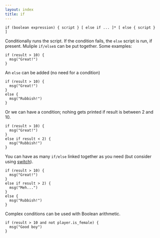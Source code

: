 ```yaml
---
layout: index
title: if
---
```


    if (boolean expression) { script } [ else if ... ]* [ else { script } ]

Conditionally runs the script. If the condition fails, the `else` script is run, if present. Muliple `if/else`s can be put together. Some examples:

```
if (result > 10) {
  msg("Great!")
}
```
An `else` can be added (no need for a condition)
```
if (result > 10) {
  msg("Great!")
}
else {
  msg("Rubbish!")
}
```
Or we can have a condition; nohing gets printed if result is between 2 and 10.
```
if (result > 10) {
  msg("Great!")
}
else if result < 2) {
  msg("Rubbish!")
}
```
You can have as many `if/else` linked together as you need (but consider using [switch](switch.html)).
```
if (result > 10) {
  msg("Great!")
}
else if result > 2) {
  msg("Meh...")
}
else {
  msg("Rubbish!")
}
```

Complex conditions can be used with Boolean arithmetic. 

```
if (result > 10 and not player.is_female) {
  msg("Good boy")
}
```
